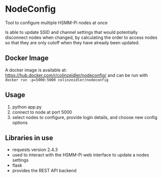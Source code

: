 # NodeConfig
Tool to configure multiple HSMM-Pi nodes at once

Is able to update SSID and channel settings that would potentially disconnect nodes when changed, by calculating the order to access nodes so that they are only cutoff when they have already been updated.

## Docker Image
A docker image is available at: https://hub.docker.com/r/colinzeidler/nodeconfig/ and can be run with ```docker run -p=5000:5000 colinzeidler/nodeconfig```

## Usage
 1. python app.py
 1. connect to node at port 5000
 1. select nodes to configure, provide login details, and choose new config options

## Libraries in use
 * requests version 2.4.3
  * used to interact with the HSMM-Pi web interface to update a nodes settings
 * flask
  * provides the REST API backend
